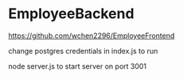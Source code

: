 # EmployeeBackend


https://github.com/wchen2296/EmployeeFrontend

change postgres credentials in index.js to run

node server.js to start server on port 3001


